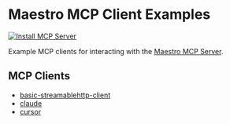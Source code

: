 # Maestro MCP Client Examples

[![Install MCP Server](https://cursor.com/deeplink/mcp-install-dark.svg)](https://cursor.com/install-mcp?name=maestro-mcp-server&config=JTdCJTIyY29tbWFuZCUyMiUzQSUyMm5weCUyMC15JTIwbWNwLXJlbW90ZSUyMGh0dHBzJTNBJTJGJTJGeGJ0LW1haW5uZXQuZ29tYWVzdHJvLWFwaS5vcmclMkZ2MCUyRm1jcCUyMC0taGVhZGVyJTIwQXV0aG9yaXphdGlvbiUzQSUyNCU3QkFVVEhfSEVBREVSJTdEJTIwLS10cmFuc3BvcnQlMjBodHRwLW9ubHklMjIlMkMlMjJlbnYlMjIlM0ElN0IlMjJBVVRIX0hFQURFUiUyMiUzQSUyMkJlYXJlciUyMCUzQ01BRVNUUk9fQVBJX0tFWSUzRSUyMiU3RCU3RA%3D%3D)

Example MCP clients for interacting with the [Maestro MCP Server](https://github.com/maestro-org/maestro-mcp-server).

## MCP Clients

-   [basic-streamablehttp-client](./examples/basic-streamablehttp-client)
-   [claude](./examples/claude)
-   [cursor](./examples/cursor/)
